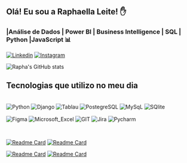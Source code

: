 ## Olá! Eu sou a Raphaella Leite! ✋
### |Análise de Dados | Power BI | Business Intelligence | SQL | Python |JavaScript  📊


[![Linkedin](https://img.shields.io/badge/LinkedIn-0077B5?style=for-the-badge&logo=linkedin&logoColor=white
)](https://www.linkedin.com/in/raphaella-leite/)
[![Instagram](https://img.shields.io/badge/Instagram-E4405F?style=for-the-badge&logo=instagram&logoColor=white)](https://www.instagram.com/raphaa_leite/)

![Rapha's GitHub stats](https://github-readme-stats.vercel.app/api?username=raphaella-leite&show_icons=true&theme=cobalt)

## Tecnologias que utilizo no meu dia 

<div style="display: inline_block"><br/>
 
 <img align="center" alt= "Python" src="https://img.shields.io/badge/Python-3776AB?style=for-the-badge&logo=python&logoColor=white"/>
 
 <img align="center" alt= "Django" src="https://img.shields.io/badge/Django-092E20?style=for-the-badge&logo=django&logoColor=white" />
 <img align="center" alt= "Tablau" src="https://img.shields.io/badge/Tableau-E97627?style=for-the-badge&logo=Tableau&logoColor=white" />
 <img align="center" alt= "PostegreSQL" src="https://img.shields.io/badge/PostgreSQL-316192?style=for-the-badge&logo=postgresql&logoColor=white" />
 <img align="center" alt= "MySqL" src="https://img.shields.io/badge/MySQL-00000F?style=for-the-badge&logo=mysql&logoColor=white" />
 
 <img align="center" alt= "SQlite" src="https://img.shields.io/badge/SQLite-07405E?style=for-the-badge&logo=sqlite&logoColor=white" /> 
 <p>
 <img align="center" alt= "Figma" src="https://img.shields.io/badge/Figma-F24E1E?style=for-the-badge&logo=figma&logoColor=white" />
  
 <img align="center" alt= "Microsoft_Excel" src="https://img.shields.io/badge/Microsoft_Excel-217346?style=for-the-badge&logo=microsoft-excel&logoColor=white" />
 
 <img align="center" alt= "GIT" src="https://img.shields.io/badge/GIT-E44C30?style=for-the-badge&logo=git&logoColor=white" />
 
 <img align="center" alt= "Jira" src="https://img.shields.io/badge/Jira-0052CC?style=for-the-badge&logo=Jira&logoColor=white" />
 
 <img align="center" alt= "Pycharm" src="https://img.shields.io/badge/PyCharm-000000.svg?&style=for-the-badge&logo=PyCharm&logoColor=white" />
</div><br>

[![Readme Card](https://github-readme-stats.vercel.app/api/pin/?username=raphaella-leite&repo=Reprograma-CooperacaoDigital)](https://github.com/Raphaella-leite/Reprograma-CooperacaoDigital)
[![Readme Card](https://github-readme-stats.vercel.app/api/pin/?username=raphaella-leite&repo=Estudos-em-Py)](https://github.com/Raphaella-leite/Estudos-em-Py)

[![Readme Card](https://github-readme-stats.vercel.app/api/pin/?username=raphaella-leite&repo=exercicios)](https://github.com/Raphaella-leite/exercicios)
[![Readme Card](https://github-readme-stats.vercel.app/api/pin/?username=raphaella-leite&repo=ecommerce_ifood)](https://github.com/Raphaella-leite/ecommerce_ifood)

